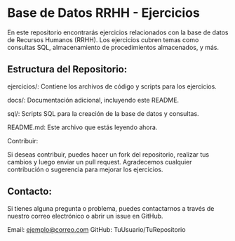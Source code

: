 <h1>Base de Datos RRHH - Ejercicios</h1>

<p>En este repositorio encontrarás ejercicios relacionados con la base de datos de Recursos Humanos (RRHH). Los ejercicios cubren temas como consultas SQL, almacenamiento de procedimientos almacenados, y más.</p>

<h2>Estructura del Repositorio:</h2>

<p>ejercicios/: Contiene los archivos de código y scripts para los ejercicios.</p>
<p>docs/: Documentación adicional, incluyendo este README.</p>
<p>sql/: Scripts SQL para la creación de la base de datos y consultas.</p>
<p>README.md: Este archivo que estás leyendo ahora.</p>
<p>Contribuir:</p>
<p>Si deseas contribuir, puedes hacer un fork del repositorio, realizar tus cambios y luego enviar un pull request. Agradecemos cualquier contribución o sugerencia para mejorar los ejercicios.</p>

<h2>Contacto:</h2>
<p>Si tienes alguna pregunta o problema, puedes contactarnos a través de nuestro correo electrónico o abrir un issue en GitHub.</p>

Email: ejemplo@correo.com
GitHub: TuUsuario/TuRepositorio
